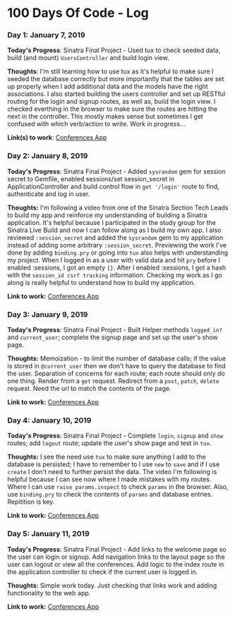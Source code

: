 # 100 Days Of Code - Log

### Day 1: January 7, 2019 
**Today's Progress**: Sinatra Final Project - Used tux to check seeded data, build (and mount) `UsersController` and build login view.

**Thoughts**: I'm still learning how to use tux as it's helpful to make sure I seeded the database correctly but more importantly that the tables are set up properly when I add additional data and the models have the right associations. I also started building the users controller and set up RESTful routing for the login and signup routes, as well as, build the login view. I checked everthing in the browser to make sure the routes are hitting the next in the controller. This mostly makes sense but sometimes I get confused with which verb/action to write. Work in progress...

**Link(s) to work**: [Conferences App](https://github.com/AlwinaO/conferences)

### Day 2: January 8, 2019

**Today's Progress**: Sinatra Final Project - Added `sysrandom` gem for session secret to Gemfile, enabled sessions/set session_secret in ApplicationController and build control flow in `get '/login'` route to find, authenticate and log in user.

**Thoughts:** I'm following a video from one of the Sinatra Section Tech Leads to build my app and reinforce my understanding of building a Sinatra application. It's helpful because I participated in the study group for the Sinatra Live Build and now I can follow along as I build my own app. I also reviewed `:session_secret` and added the `sysrandom` gem to my application instead of adding some arbitrary `:session_secret`. Previewing the work I've done by adding `binding.pry` or going into `tux` also helps with understanding my project. When I logged in as a user with valid data and hit `pry` before I enabled :sessions, I got an empty `{}`. After I enabled :sessions, I got a hash with the `session_id csrf tracking` information. Checking my work as I go along is really helpful to understand how to build my application.

**Link to work:** [Conferences App](https://github.com/AlwinaO/conferences)

### Day 3: January 9, 2019

**Today's Progress**: Sinatra Final Project - Built Helper methods `logged_in?` and `current_user`; complete the signup page and set up the user's show page.

**Thoughts:** Memoization - to limit the number of database calls; if the value is stored in `@current_user` then we don't have to query the database to find the user. Separation of concerns for each route; each route should only do one thing. Render from a `get` request. Redirect from a `post`, `patch`, `delete` request. Need the url to match the contents of the page.

**Link to work:** [Conferences App](https://github.com/AlwinaO/conferences)

### Day 4: January 10, 2019

**Today's Progress**: Sinatra Final Project - Complete `login`, `signup` and `show` routes; add `logout` route; update the user's show page and test in `tux`.

**Thoughts:** I see the need use `tux` to make sure anything I add to the database is persisted; I have to remember to I use `new` to `save` and if I use `create` I don't need to further persist the data. The video I'm following is helpful because I can see now where I made mistakes with my routes. Where I can use `raise params.inspect` to check `params` in the browser. Also, use `binding.pry` to check the contents of `params` and database entries. Repitition is key.

**Link to work:** [Conferences App](https://github.com/AlwinaO/conferences)

### Day 5: January 11, 2019

**Today's Progress**: Sinatra Final Project - Add links to the welcome page so the user can login or signup. Add navigation links to the layout page so the user can logout or view all the conferences. Add logic to the index route in the application controller to check if the current user is logged in. 

**Thoughts:** Simple work today. Just checking that links work and adding functionality to the web app.

**Link to work:** [Conferences App](https://github.com/AlwinaO/conferences)
